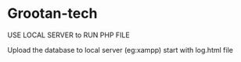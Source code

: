 # Grootan-tech
USE LOCAL SERVER to RUN PHP FILE

Upload the database to local server (eg:xampp)
start with log.html file
